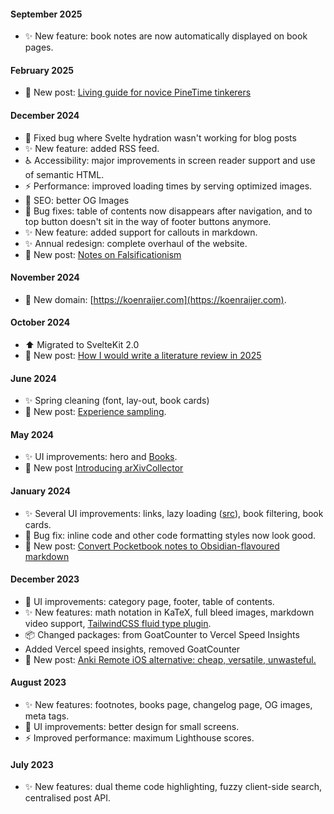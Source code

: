 #### September 2025
- ✨ New feature: book notes are now automatically displayed on book pages.

#### February 2025 
- 📝 New post: [Living guide for novice PineTime tinkerers](/pinetime)

#### December 2024
- 🐞 Fixed bug where Svelte hydration wasn't working for blog posts
- ✨ New feature: added RSS feed.
- ♿️ Accessibility: major improvements in screen reader support and use of semantic HTML.
- ⚡️ Performance: improved loading times by serving optimized images. 
- 🔎 SEO: better OG Images
- 🐞 Bug fixes: table of contents now disappears after navigation, and to top button doesn't sit in the way of footer buttons anymore.
- ✨ New feature: added support for callouts in markdown.
- ✨ Annual redesign: complete overhaul of the website.
- 📝 New post: [Notes on Falsificationism](/falsificationism)

#### November 2024
- 📍 New domain: [https://koenraijer.com](https://koenraijer.com).

#### October 2024
- ⬆️ Migrated to SvelteKit 2.0
- 📝 New post: [How I would write a literature review in 2025](/literature-review)

#### June 2024
- ✨ Spring cleaning (font, lay-out, book cards)
- 📝 New post: [Experience sampling](/experience-sampling).

#### May 2024
- ✨ UI improvements: hero and [Books](/books).
- 📝 New post [Introducing arXivCollector](arxivcollector)

#### January 2024
- ✨ Several UI improvements: links, lazy loading ([src](https://alex-schnabl.medium.com/lazy-loading-images-and-components-in-svelte-and-sveltekit-using-typescript-6a8443bb9479)), book filtering, book cards.
- 🐞 Bug fix: inline code and other code formatting styles now look good.
- 📝 New post: [Convert Pocketbook notes to Obsidian-flavoured markdown](/pocketbook-html-to-obsidian-md)

#### December 2023
- 💄 UI improvements: category page, footer, table of contents.
- ✨ New features: math notation in KaTeX, full bleed images, markdown video support, [TailwindCSS fluid type plugin](https://davidhellmann.com/blog/development/tailwindcss-fluid-type-plugin). 
- 📦 Changed packages: from GoatCounter to Vercel Speed Insights
- Added Vercel speed insights, removed GoatCounter
- 📝 New post: [Anki Remote iOS alternative: cheap, versatile, unwasteful.](/anki-remote)

#### August 2023
- ✨ New features: footnotes, books page, changelog page, OG images, meta tags. 
- 💄 UI improvements: better design for small screens. 
- ⚡️ Improved performance: maximum Lighthouse scores. 

#### July 2023
- ✨ New features: dual theme code highlighting, fuzzy client-side search, centralised post API. 
